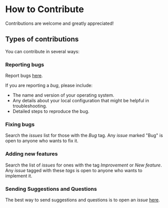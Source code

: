 # How to Contribute

Contributions are welcome and greatly appreciated!

## Types of contributions

You can contribute in several ways:

### Reporting bugs

Report bugs [here](https://github.com/mstuttgart/qdarkgraystyle/issues).

If you are reporting a *bug*, please include:

* The name and version of your operating system.
* Any details about your local configuration that might be helpful in troubleshooting.
* Detailed steps to reproduce the bug.

### Fixing bugs

Search the *issues* list for those with the *Bug* tag.
Any *issue* marked "Bug" is open to anyone who wants to fix it.

### Adding new features

Search the list of *issues* for ones with the tag *Improvement* or *New feature*.
Any *issue* tagged with these *tags* is open to anyone who wants to implement it.

### Sending Suggestions and Questions

The best way to send suggestions and questions is to open an *issue* [here](https://github.com/mstuttgart/qdarkgraystyle/issues).
